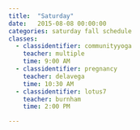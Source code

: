 ```yaml
---
title:  "Saturday"
date:   2015-08-08 00:00:00
categories: saturday fall schedule
classes:
  - classidentifier: communityyoga
    teacher: multiple
    time: 9:00 AM
  - classidentifier: pregnancy
    teacher: delavega
    time: 10:30 AM
  - classidentifier: lotus7
    teacher: burnham
    time: 2:00 PM

---
```


